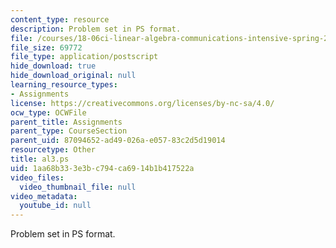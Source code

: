 ```yaml
---
content_type: resource
description: Problem set in PS format.
file: /courses/18-06ci-linear-algebra-communications-intensive-spring-2004/1aa68b333e3bc794ca6914b1b417522a_al3.ps
file_size: 69772
file_type: application/postscript
hide_download: true
hide_download_original: null
learning_resource_types:
- Assignments
license: https://creativecommons.org/licenses/by-nc-sa/4.0/
ocw_type: OCWFile
parent_title: Assignments
parent_type: CourseSection
parent_uid: 87094652-ad49-026a-e057-83c2d5d19014
resourcetype: Other
title: al3.ps
uid: 1aa68b33-3e3b-c794-ca69-14b1b417522a
video_files:
  video_thumbnail_file: null
video_metadata:
  youtube_id: null
---
```

Problem set in PS format.
